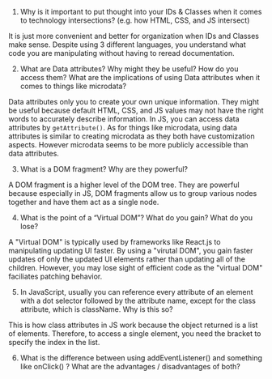 1. Why is it important to put thought into your IDs & Classes when it comes to technology intersections? (e.g. how HTML, CSS, and JS intersect)

It is just more convenient and better for organization when IDs and Classes make sense.  Despite using 3 different languages, you understand what code you are manipulating without having to reread documentation.

2. What are Data attributes? Why might they be useful? How do you access them? What are the implications of using Data attributes when it comes to things like microdata?

Data attributes only you to create your own unique information.  They might be useful because default HTML, CSS, and JS values may not have the right words to accurately describe information.  In JS, you can access data attributes by ```getAttribute()```. As for things like microdata, using data attributes is similar to creating microdata as they both have customization aspects. However microdata seems to be more publicly accessible than data attributes. 

3. What is a DOM fragment? Why are they powerful?

A DOM fragment is a higher level of the DOM tree.  They are powerful because especially in JS, DOM fragments allow us to group various nodes together and have them act as a single node. 

4. What is the point of a “Virtual DOM”? What do you gain? What do you lose?

A "Virtual DOM" is typically used by frameworks like React.js to manipulating updating UI faster.  By using a "virutal DOM", you gain faster updates of only the updated UI elements rather than updating all of the children.  However, you may lose sight of efficient code as the "virtual DOM" faciliates patching behavior.  

5. In JavaScript, usually you can reference every attribute of an element with a dot selector followed by the attribute name, except for the class attribute, which is className. Why is this so?

This is how class attributes in JS work because the object returned is a list of elements.  Therefore, to access a single element, you need the bracket to specify the index in the list.  

6. What is the difference between using addEventListener() and something like onClick() ? What are the advantages / disadvantages of both?


